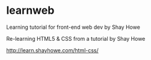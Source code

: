 # learnweb
Learning tutorial for front-end web dev by Shay Howe

Re-learning HTML5 & CSS from a tutorial by Shay Howe

http://learn.shayhowe.com/html-css/
